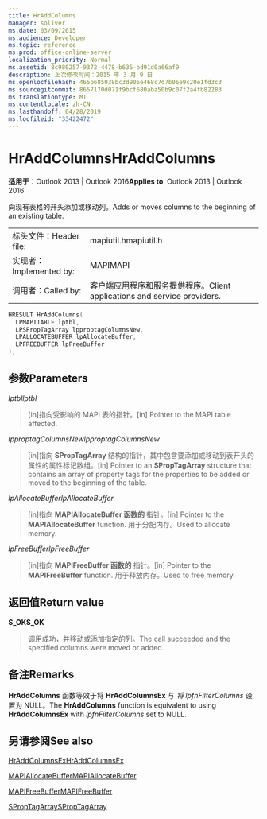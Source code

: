 ```yaml
---
title: HrAddColumns
manager: soliver
ms.date: 03/09/2015
ms.audience: Developer
ms.topic: reference
ms.prod: office-online-server
localization_priority: Normal
ms.assetid: 8c980257-9372-4478-b635-bd91d0a66af9
description: 上次修改时间：2015 年 3 月 9 日
ms.openlocfilehash: 465b685038bc3d906e468c7d7b06e9c20e1fd3c3
ms.sourcegitcommit: 8657170d071f9bcf680aba50b9c07f2a4fb82283
ms.translationtype: MT
ms.contentlocale: zh-CN
ms.lasthandoff: 04/28/2019
ms.locfileid: "33422472"
---
```

# <a name="hraddcolumns"></a><span data-ttu-id="905fc-103">HrAddColumns</span><span class="sxs-lookup"><span data-stu-id="905fc-103">HrAddColumns</span></span>

  
  
<span data-ttu-id="905fc-104">**适用于**：Outlook 2013 | Outlook 2016</span><span class="sxs-lookup"><span data-stu-id="905fc-104">**Applies to**: Outlook 2013 | Outlook 2016</span></span> 
  
<span data-ttu-id="905fc-105">向现有表格的开头添加或移动列。</span><span class="sxs-lookup"><span data-stu-id="905fc-105">Adds or moves columns to the beginning of an existing table.</span></span>
  
|||
|:-----|:-----|
|<span data-ttu-id="905fc-106">标头文件：</span><span class="sxs-lookup"><span data-stu-id="905fc-106">Header file:</span></span>  <br/> |<span data-ttu-id="905fc-107">mapiutil.h</span><span class="sxs-lookup"><span data-stu-id="905fc-107">mapiutil.h</span></span>  <br/> |
|<span data-ttu-id="905fc-108">实现者：</span><span class="sxs-lookup"><span data-stu-id="905fc-108">Implemented by:</span></span>  <br/> |<span data-ttu-id="905fc-109">MAPI</span><span class="sxs-lookup"><span data-stu-id="905fc-109">MAPI</span></span>  <br/> |
|<span data-ttu-id="905fc-110">调用者：</span><span class="sxs-lookup"><span data-stu-id="905fc-110">Called by:</span></span>  <br/> |<span data-ttu-id="905fc-111">客户端应用程序和服务提供程序。</span><span class="sxs-lookup"><span data-stu-id="905fc-111">Client applications and service providers.</span></span>  <br/> |
   
```cpp
HRESULT HrAddColumns(
  LPMAPITABLE lptbl,
  LPSPropTagArray lpproptagColumnsNew,
  LPALLOCATEBUFFER lpAllocateBuffer,
  LPFREEBUFFER lpFreeBuffer
);
```

## <a name="parameters"></a><span data-ttu-id="905fc-112">参数</span><span class="sxs-lookup"><span data-stu-id="905fc-112">Parameters</span></span>

 <span data-ttu-id="905fc-113">_lptbl_</span><span class="sxs-lookup"><span data-stu-id="905fc-113">_lptbl_</span></span>
  
> <span data-ttu-id="905fc-114">[in]指向受影响的 MAPI 表的指针。</span><span class="sxs-lookup"><span data-stu-id="905fc-114">[in] Pointer to the MAPI table affected.</span></span>
    
 <span data-ttu-id="905fc-115">_lpproptagColumnsNew_</span><span class="sxs-lookup"><span data-stu-id="905fc-115">_lpproptagColumnsNew_</span></span>
  
> <span data-ttu-id="905fc-116">[in]指向 **SPropTagArray** 结构的指针，其中包含要添加或移动到表开头的属性的属性标记数组。</span><span class="sxs-lookup"><span data-stu-id="905fc-116">[in] Pointer to an **SPropTagArray** structure that contains an array of property tags for the properties to be added or moved to the beginning of the table.</span></span> 
    
 <span data-ttu-id="905fc-117">_lpAllocateBuffer_</span><span class="sxs-lookup"><span data-stu-id="905fc-117">_lpAllocateBuffer_</span></span>
  
> <span data-ttu-id="905fc-118">[in]指向 **MAPIAllocateBuffer 函数的** 指针。</span><span class="sxs-lookup"><span data-stu-id="905fc-118">[in] Pointer to the **MAPIAllocateBuffer** function.</span></span> <span data-ttu-id="905fc-119">用于分配内存。</span><span class="sxs-lookup"><span data-stu-id="905fc-119">Used to allocate memory.</span></span> 
    
 <span data-ttu-id="905fc-120">_lpFreeBuffer_</span><span class="sxs-lookup"><span data-stu-id="905fc-120">_lpFreeBuffer_</span></span>
  
> <span data-ttu-id="905fc-121">[in]指向 **MAPIFreeBuffer 函数的** 指针。</span><span class="sxs-lookup"><span data-stu-id="905fc-121">[in] Pointer to the **MAPIFreeBuffer** function.</span></span> <span data-ttu-id="905fc-122">用于释放内存。</span><span class="sxs-lookup"><span data-stu-id="905fc-122">Used to free memory.</span></span> 
    
## <a name="return-value"></a><span data-ttu-id="905fc-123">返回值</span><span class="sxs-lookup"><span data-stu-id="905fc-123">Return value</span></span>

 <span data-ttu-id="905fc-124">**S_OK**</span><span class="sxs-lookup"><span data-stu-id="905fc-124">**S_OK**</span></span>
  
> <span data-ttu-id="905fc-125">调用成功，并移动或添加指定的列。</span><span class="sxs-lookup"><span data-stu-id="905fc-125">The call succeeded and the specified columns were moved or added.</span></span>
    
## <a name="remarks"></a><span data-ttu-id="905fc-126">备注</span><span class="sxs-lookup"><span data-stu-id="905fc-126">Remarks</span></span>

<span data-ttu-id="905fc-127">**HrAddColumns** 函数等效于将 **HrAddColumnsEx** 与 _将 lpfnFilterColumns_ 设置为 NULL。</span><span class="sxs-lookup"><span data-stu-id="905fc-127">The **HrAddColumns** function is equivalent to using **HrAddColumnsEx** with  _lpfnFilterColumns_ set to NULL.</span></span> 
  
## <a name="see-also"></a><span data-ttu-id="905fc-128">另请参阅</span><span class="sxs-lookup"><span data-stu-id="905fc-128">See also</span></span>



[<span data-ttu-id="905fc-129">HrAddColumnsEx</span><span class="sxs-lookup"><span data-stu-id="905fc-129">HrAddColumnsEx</span></span>](hraddcolumnsex.md)
  
[<span data-ttu-id="905fc-130">MAPIAllocateBuffer</span><span class="sxs-lookup"><span data-stu-id="905fc-130">MAPIAllocateBuffer</span></span>](mapiallocatebuffer.md)
  
[<span data-ttu-id="905fc-131">MAPIFreeBuffer</span><span class="sxs-lookup"><span data-stu-id="905fc-131">MAPIFreeBuffer</span></span>](mapifreebuffer.md)
  
[<span data-ttu-id="905fc-132">SPropTagArray</span><span class="sxs-lookup"><span data-stu-id="905fc-132">SPropTagArray</span></span>](sproptagarray.md)

